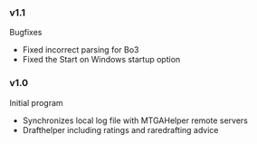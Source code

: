 ### v1.1

Bugfixes
- Fixed incorrect parsing for Bo3
- Fixed the Start on Windows startup option

### v1.0

Initial program
- Synchronizes local log file with MTGAHelper remote servers
- Drafthelper including ratings and raredrafting advice
